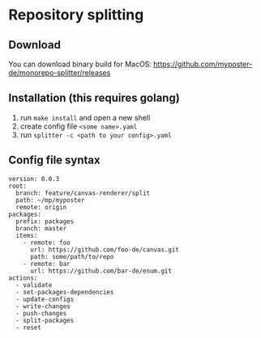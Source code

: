 # Repository splitting
## Download
You can download binary build for MacOS: https://github.com/myposter-de/monorepo-splitter/releases
## Installation (this requires golang)
1. run `make install` and open a new shell
2. create config file `<some name>.yaml`
3. run `splitter -c <path to your config>.yaml`
## Config file syntax
```
version: 0.0.3
root:
  branch: feature/canvas-renderer/split
  path: ~/mp/myposter
  remote: origin
packages:
  prefix: packages
  branch: master
  items:
    - remote: foo
      url: https://github.com/foo-de/canvas.git
      path: some/path/to/repo
    - remote: bar
      url: https://github.com/bar-de/enum.git
actions:
  - validate
  - set-packages-dependencies
  - update-configs
  - write-changes
  - push-changes
  - split-packages
  - reset
```
